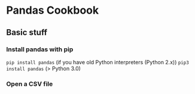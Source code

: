 # Pandas Cookbook
## Basic stuff
### Install pandas with pip
`pip install pandas` (if you have old Python interpreters (Python 2.x))
`pip3 install pandas` (> Python 3.0)
### Open a CSV file

